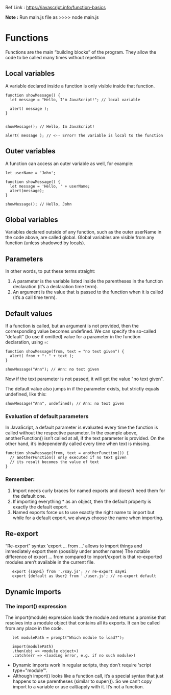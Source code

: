 Ref Link : https://javascript.info/function-basics

<b>Note :</b> 
Run main.js file as >>>> node main.js


# Functions
Functions are the main “building blocks” of the program. They allow the code to be called many times without repetition.



## Local variables
A variable declared inside a function is only visible inside that function.

```shell
function showMessage() {
  let message = "Hello, I'm JavaScript!"; // local variable

  alert( message );
}


showMessage(); // Hello, Im JavaScript!

alert( message ); // <-- Error! The variable is local to the function
```


## Outer variables
A function can access an outer variable as well, for example:

```shell
let userName = 'John';

function showMessage() {
  let message = 'Hello, ' + userName;
  alert(message);
}

showMessage(); // Hello, John
```

## Global variables
Variables declared outside of any function, such as the outer userName in the code above, are called global.
Global variables are visible from any function (unless shadowed by locals).


## Parameters
In other words, to put these terms straight:
1. A parameter is the variable listed inside the parentheses in the function declaration (it’s a declaration time term).
2. An argument is the value that is passed to the function when it is called (it’s a call time term).


## Default values
If a function is called, but an argument is not provided, then the corresponding value becomes undefined.
We can specify the so-called “default” (to use if omitted) value for a parameter in the function declaration, using =:

```shell
function showMessage(from, text = "no text given") {
  alert( from + ": " + text );
}

showMessage("Ann"); // Ann: no text given
```

Now if the text parameter is not passed, it will get the value "no text given".

The default value also jumps in if the parameter exists, but strictly equals undefined, like this:

```shell
showMessage("Ann", undefined); // Ann: no text given
```

### Evaluation of default parameters

In JavaScript, a default parameter is evaluated every time the function is called without the respective parameter.
In the example above, anotherFunction() isn’t called at all, if the text parameter is provided.
On the other hand, it’s independently called every time when text is missing.

```shell
function showMessage(from, text = anotherFunction()) {
  // anotherFunction() only executed if no text given
  // its result becomes the value of text
}
```


### Remember:
1. Import needs curly braces for named exports and doesn’t need them for the default one.
2. If importing everything * as an object, then the default property is exactly the default export.
3. Named exports force us to use exactly the right name to import but while for a default export, 
   we always choose the name when importing.


## Re-export
“Re-export” syntax 'export ... from ...' allows to import things and immediately 
export them (possibly under another name)
The notable difference of export ... from compared to import/export is that re-exported modules aren’t available in the current file.
       
```shell
   export {sayHi} from './say.js'; // re-export sayHi
   export {default as User} from './user.js'; // re-export default
```


## Dynamic imports
### The import() expression
The import(module) expression loads the module and returns a promise that resolves into a module object that contains all its exports. It can be called from any place in the code.

```shell
   let modulePath = prompt("Which module to load?");

   import(modulePath)
   .then(obj => <module object>)
   .catch(err => <loading error, e.g. if no such module>)
```

<ul>
<li>Dynamic imports work in regular scripts, they don’t require 'script type="module"'.</li>
<li>Although import() looks like a function call, it’s a special syntax that just happens to use parentheses (similar to super()).
So we can’t copy import to a variable or use call/apply with it. It’s not a function.</li>



